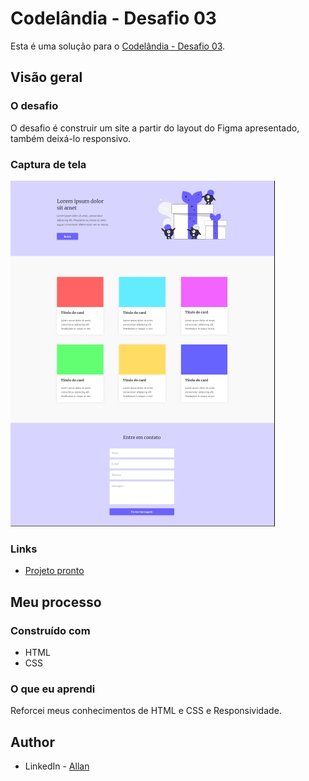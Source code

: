 # Codelândia - Desafio 03

Esta é uma solução para o [Codelândia - Desafio 03](https://www.figma.com/file/Yb9IBH56g7T1hdIyZ3BMNO/Desafios---Codel%C3%A2ndia?node-id=3743%3A36&t=YR4cB86hj0EVFQ5y-0).


## Visão geral

### O desafio

O desafio é construir um site a partir do layout do Figma apresentado, também deixá-lo responsivo.


### Captura de tela

![](./img/Layout.png)



### Links

- [Projeto pronto](https://allanjrcorrea.github.io/Codelandia-Desafio-03/)


## Meu processo

### Construído com

- HTML
- CSS


### O que eu aprendi

Reforcei meus conhecimentos de HTML e CSS e Responsividade.


## Author

- LinkedIn - [Allan](https://www.linkedin.com/in/allanajc/)